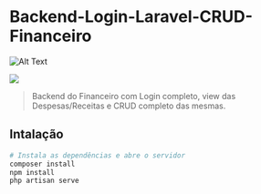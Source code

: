 # Backend-Login-Laravel-CRUD-Financeiro

![Alt Text](https://media.giphy.com/media/e5H8SYSOUTRRJFn11s/giphy.gif)

![](name-of-giphy.gif)

> Backend do Financeiro com Login completo, view das Despesas/Receitas e CRUD completo das mesmas.

## Intalação

``` bash
# Instala as dependências e abre o servidor
composer install
npm install
php artisan serve
